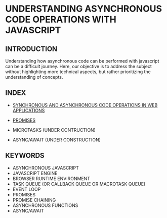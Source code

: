 # UNDERSTANDING ASYNCHRONOUS CODE OPERATIONS WITH JAVASCRIPT

## INTRODUCTION

Understanding how asynchronous code can be performed with javascript can be a difficult journey. Here, our objective is to address the subject without highlighting more technical aspects, but rather prioritizing the understanding of concepts.

## INDEX

* [SYNCHRONOUS AND ASYNCHRONOUS CODE OPERATIONS IN WEB APPLICATIONS](./folderMarkdown/fileSynchronousAndAsynchronous.md)

* [PROMISES](./folderMarkdown/filePromises.md)

* MICROTASKS (UNDER CONTRUCTION)

* ASYNC/AWAIT (UNDER CONSTRUCTION)

## KEYWORDS

* ASYNCHRONOUS JAVASCRIPT
* JAVASCRIPT ENGINE
* BROWSER RUNTIME ENVIRONMENT
* TASK QUEUE (OR CALLBACK QUEUE OR MACROTASK QUEUE)
* EVENT LOOP
* PROMISES
* PROMISE CHAINING
* ASYNCHRONOUS FUNCTIONS
* ASYNC/AWAIT
